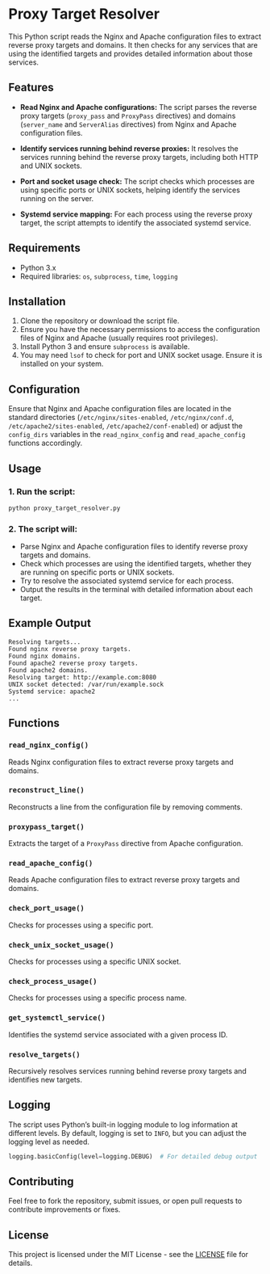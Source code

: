 # Proxy Target Resolver

This Python script reads the Nginx and Apache configuration files to extract reverse proxy targets and domains. It then checks for any services that are using the identified targets and provides detailed information about those services.

## Features

- **Read Nginx and Apache configurations:** The script parses the reverse proxy targets (`proxy_pass` and `ProxyPass` directives) and domains (`server_name` and `ServerAlias` directives) from Nginx and Apache configuration files.
  
- **Identify services running behind reverse proxies:** It resolves the services running behind the reverse proxy targets, including both HTTP and UNIX sockets.

- **Port and socket usage check:** The script checks which processes are using specific ports or UNIX sockets, helping identify the services running on the server.

- **Systemd service mapping:** For each process using the reverse proxy target, the script attempts to identify the associated systemd service.

## Requirements

- Python 3.x
- Required libraries: `os`, `subprocess`, `time`, `logging`

## Installation

1. Clone the repository or download the script file.
2. Ensure you have the necessary permissions to access the configuration files of Nginx and Apache (usually requires root privileges).
3. Install Python 3 and ensure `subprocess` is available.
4. You may need `lsof` to check for port and UNIX socket usage. Ensure it is installed on your system.

## Configuration

Ensure that Nginx and Apache configuration files are located in the standard directories (`/etc/nginx/sites-enabled`, `/etc/nginx/conf.d`, `/etc/apache2/sites-enabled`, `/etc/apache2/conf-enabled`) or adjust the `config_dirs` variables in the `read_nginx_config` and `read_apache_config` functions accordingly.

## Usage

### 1. Run the script:

```bash
python proxy_target_resolver.py
```

### 2. The script will:
- Parse Nginx and Apache configuration files to identify reverse proxy targets and domains.
- Check which processes are using the identified targets, whether they are running on specific ports or UNIX sockets.
- Try to resolve the associated systemd service for each process.
- Output the results in the terminal with detailed information about each target.

## Example Output

```
Resolving targets...
Found nginx reverse proxy targets.
Found nginx domains.
Found apache2 reverse proxy targets.
Found apache2 domains.
Resolving target: http://example.com:8080
UNIX socket detected: /var/run/example.sock
Systemd service: apache2
...
```

## Functions

### `read_nginx_config()`
Reads Nginx configuration files to extract reverse proxy targets and domains.

### `reconstruct_line()`
Reconstructs a line from the configuration file by removing comments.

### `proxypass_target()`
Extracts the target of a `ProxyPass` directive from Apache configuration.

### `read_apache_config()`
Reads Apache configuration files to extract reverse proxy targets and domains.

### `check_port_usage()`
Checks for processes using a specific port.

### `check_unix_socket_usage()`
Checks for processes using a specific UNIX socket.

### `check_process_usage()`
Checks for processes using a specific process name.

### `get_systemctl_service()`
Identifies the systemd service associated with a given process ID.

### `resolve_targets()`
Recursively resolves services running behind reverse proxy targets and identifies new targets.

## Logging

The script uses Python’s built-in logging module to log information at different levels. By default, logging is set to `INFO`, but you can adjust the logging level as needed.

```python
logging.basicConfig(level=logging.DEBUG)  # For detailed debug output
```

## Contributing

Feel free to fork the repository, submit issues, or open pull requests to contribute improvements or fixes.

## License

This project is licensed under the MIT License - see the [LICENSE](LICENSE) file for details.